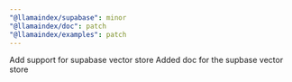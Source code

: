 ```yaml
---
"@llamaindex/supabase": minor
"@llamaindex/doc": patch
"@llamaindex/examples": patch
---
```


Add support for supabase vector store
Added doc for the supbase vector store
